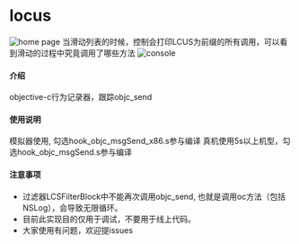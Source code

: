 # locus

![home page](https://images.gitee.com/uploads/images/2019/0101/174701_5bd8e5e2_1941860.png "在这里输入图片标题")
当滑动列表的时候，控制会打印LCUS为前缀的所有调用，可以看到滑动的过程中究竟调用了哪些方法
![console](https://images.gitee.com/uploads/images/2019/0101/174841_4d296b8d_1941860.png "在这里输入图片标题")

#### 介绍
objective-c行为记录器，跟踪objc_send


#### 使用说明

模拟器使用, 勾选hook_objc_msgSend_x86.s参与编译
真机使用5s以上机型，勾选hook_objc_msgSend.s参与编译


#### 注意事项

* 过滤器LCSFilterBlock中不能再次调用objc_send, 也就是调用oc方法（包括NSLog），会导致无限循环。
* 目前此实现目的仅用于调试，不要用于线上代码。
* 大家使用有问题，欢迎提issues
